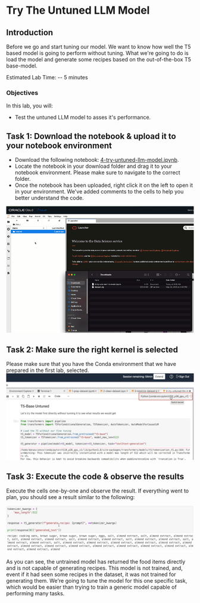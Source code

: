 # Try The Untuned LLM Model

## Introduction

Before we go and start tuning our model. We want to know how well the T5 based model is going to perform without tuning. What we're going to do is load the model and generate some recipes based on the out-of-the-box T5 base-model.

Estimated Lab Time: -- 5 minutes

### Objectives

In this lab, you will:

* Test the untuned LLM model to asses it's performance.

## Task 1: Download the notebook & upload it to your notebook environment

* Download the following notebook: [4-try-untuned-llm-model.ipynb](files/4-try-untuned-llm-model.ipynb).
* Locate the notebook in your download folder and drag it to your notebook environment. Please make sure to navigate to the correct folder.
* Once the notebook has been uploaded, right click it on the left to open it in your environment. We've added comments to the cells to help you better understand the code.

![Drag and drop notebook](images/drag-drop-notebook.gif)

## Task 2: Make sure the right kernel is selected

Please make sure that you have the Conda environment that we have prepared in the first lab, selected.
![Select the right kernel](images/select-kernel.jpg)

## Task 3: Execute the code & observe the results

Execute the cells one-by-one and observe the result.
If everything went to plan, you should see a result similar to the following:

![Select the right kernel](images/test-result.jpg)

As you can see, the untrained model has returned the food items directly and is not capable of generating recipes. This model is not trained, and, event if it had seen some recipes in the dataset, it was not trained for generating them. We're going to tune the model for this one specific task, which would be easier than trying to train a generic model capable of performing many tasks.
